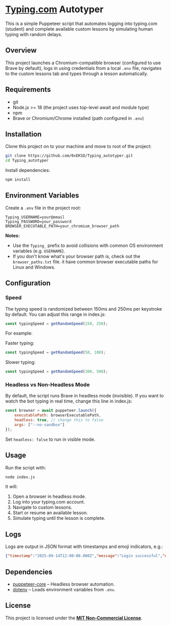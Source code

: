 # [Typing.com](https://typing.com/ "Typing.com") Autotyper

This is a simple Puppeteer script that automates logging into typing.com (student) and complete available custom lessons by simulating human typing with random delays.

## Overview

This project launches a Chromium-compatible browser (configured to use Brave by default), logs in using credentials from a local `.env` file, navigates to the custom lessons tab and types through a lesson automatically.

## Requirements

- git
- Node.js >= 18 (the project uses top-level await and module type)
- npm
- Brave or Chromium/Chrome installed (path configured in `.env`)

## Installation

Clone this project on to your machine and move to root of the project:

```bash
git clone https://github.com/0xEKSD/Typing_autotyper.git
cd Typing_autotyper
```

Install dependencies:

```bash
npm install
```

## Environment Variables

Create a `.env` file in the project root:

```env
Typing_USERNAME=your@email
Typing_PASSWORD=your_password
BROWSER_EXECUTABLE_PATH=your_chromium_browser_path
```

**Notes:**
- Use the `Typing_` prefix to avoid collisions with common OS environment variables (e.g. `USERNAME`).
- If you don't know what's your browser path is, check out the `browser_paths.txt` file. it have common browser executable paths for Linux and Windows.

## Configuration

### Speed
The typing speed is randomized between 150ms and 250ms per keystroke by default.
You can adjust this range in index.js: 

```javascript
const typingSpeed = getRandomSpeed(150, 250);
```

For example:

Faster typing:

```javascript
const typingSpeed = getRandomSpeed(50, 100);
```

Slower typing:

```javascript
const typingSpeed = getRandomSpeed(300, 500);
```

### Headless vs Non-Headless Mode
By default, the script runs Brave in headless mode (invisible).
If you want to watch the bot typing in real time, change this line in index.js:

```javascript
const browser = await puppeteer.launch({
    executablePath: browserExecutablePath,
    headless: true, // change this to false
    args: ["--no-sandbox"]
});
```
Set `headless: false` to run in visible mode.

## Usage

Run the script with:

```bash
node index.js
```

It will:

1. Open a browser in headless mode.
2. Log into your typing.com account.
3. Navigate to custom lessons.
4. Start or resume an available lesson.
5. Simulate typing until the lesson is complete.

## Logs

Logs are output in JSON format with timestamps and emoji indicators, e.g.:

```json
{"timestamp":"2025-09-14T12:00:00.000Z","message":"Login successful","emoji":"✅"}
```

## Dependencies

* [puppeteer-core](https://pptr.dev/) – Headless browser automation.
* [dotenv](https://github.com/motdotla/dotenv) – Loads environment variables from `.env`.

## License

This project is licensed under the [**MIT Non-Commercial License**](LICENSE).
